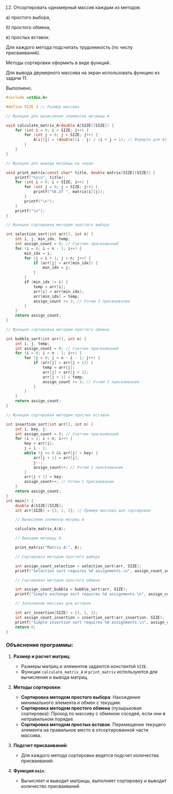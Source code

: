 12. Отсортировать одномерный массив каждым из методов:

а) простого выбора,

б) простого обмена,

в) простых вставок.

Для каждого метода подсчитать трудоемкость (по числу присваиваний).

Методы сортировки оформить в виде функций.

Для вывода двумерного массива на экран использовать функцию из задачи 11.

Выполнено.

```C
#include <stdio.h>

#define SIZE 3 // Размер массива

// Функция для вычисления элементов матрицы A

void calculate_matrix_A(double A[SIZE][SIZE]) {
    for (int i = 0; i < SIZE; i++) {
        for (int j = 0; j < SIZE; j++) {
            A[i][j] = (double)(i - j) / (i + j + 1); // Формула для A[i][j]
        }
    }
}  

// Функция для вывода матрицы на экран

void print_matrix(const char* title, double matrix[SIZE][SIZE]) {
    printf("%s\n", title);
    for (int i = 0; i < SIZE; i++) {
        for (int j = 0; j < SIZE; j++) {
            printf("%6.2f ", matrix[i][j]);
        }
        printf("\n");
    }
    printf("\n");
}  

// Функция сортировки методом простого выбора

int selection_sort(int arr[], int n) {
    int i, j, min_idx, temp;
    int assign_count = 0; // Счетчик присваиваний
    for (i = 0; i < n - 1; i++) {
        min_idx = i;
        for (j = i + 1; j < n; j++) {
            if (arr[j] < arr[min_idx]) {
                min_idx = j;
            }
        }
        if (min_idx != i) {
            temp = arr[i];
            arr[i] = arr[min_idx];
            arr[min_idx] = temp;
            assign_count += 3; // Учтем 3 присваивания
        }
    }
    return assign_count;
}

// Функция сортировки методом простого обмена

int bubble_sort(int arr[], int n) {
    int i, j, temp;
    int assign_count = 0; // Счетчик присваиваний
    for (i = 0; i < n - 1; i++) {
        for (j = 0; j < n - i - 1; j++) {
            if (arr[j] > arr[j + 1]) {
                temp = arr[j];
                arr[j] = arr[j + 1];
                arr[j + 1] = temp;
                assign_count += 3; // Учтем 3 присваивания
            }
        }
    }
    return assign_count;
}

// Функция сортировки методом простых вставок

int insertion_sort(int arr[], int n) {
    int i, key, j;
    int assign_count = 0; // Счетчик присваиваний
    for (i = 1; i < n; i++) {
        key = arr[i];
        j = i - 1;
        while (j >= 0 && arr[j] > key) {
            arr[j + 1] = arr[j];
            j--;
            assign_count++; // Учтем 1 присваивание
        }
        arr[j + 1] = key;
        assign_count++; // Учтем 1 присваивание
    }
    return assign_count;
}
int main() {
    double A[SIZE][SIZE];
    int arr[SIZE] = {3, 1, 2}; // Пример массива для сортировки

    // Вычисляем элементы матриц A

    calculate_matrix_A(A);

    // Выводим матрицу A

    print_matrix("Matrix A:", A);

    // Сортировка методом простого выбора

    int assign_count_selection = selection_sort(arr, SIZE);
    printf("Selection sort requires %d assignments.\n", assign_count_selection);

    // Сортировка методом простого обмена

    int assign_count_bubble = bubble_sort(arr, SIZE);
    printf("Simple exchange sort requires %d assignments.\n", assign_count_bubble);

    // Заполнение массива для вставок

    int arr_insertion[SIZE] = {3, 1, 2};
    int assign_count_insertion = insertion_sort(arr_insertion, SIZE);
    printf("Simple insertion sort requires %d assignments.\n", assign_count_insertion);
    return 0;
}
```

### Объяснение программы:

1. **Размер и расчет матриц**:
    
    - Размеры матриц и элементов задаются константой `SIZE`.
    - Функции `calculate_matrix_A` и `print_matrix` используются для вычисления и вывода матриц.
2. **Методы сортировки**:
    
    - **Сортировка методом простого выбора**: Нахождение минимального элемента и обмен с текущим.
    - **Сортировка методом простого обмена** (пузырьковая сортировка): Проход по массиву с обменом соседей, если они в неправильном порядке.
    - **Сортировка методом простых вставок**: Перемещение текущего элемента на правильное место в отсортированной части массива.
3. **Подсчет присваиваний**:
    
    - Для каждого метода сортировки ведется подсчет количества присваиваний.
4. **Функция `main`**:
    
    - Вычисляет и выводит матрицы, выполняет сортировку и выводит количество присваиваний.